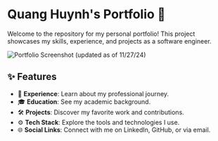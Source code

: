 # Quang Huynh's Portfolio 🚀

Welcome to the repository for my personal portfolio! This project showcases my skills, experience, and projects as a software engineer.

![Portfolio Screenshot](https://i.imgur.com/17OLPwp.png) 
(updated as of 11/27/24)

## ✨ Features

- 💼 **Experience**: Learn about my professional journey.
- 🎓 **Education**: See my academic background.
- 🛠️ **Projects**: Discover my favorite work and contributions.
- ⚙️ **Tech Stack**: Explore the tools and technologies I use.
- 🌐 **Social Links**: Connect with me on LinkedIn, GitHub, or via email.
